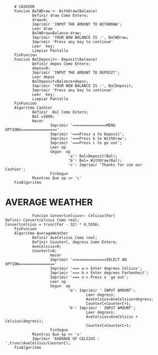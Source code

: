         # CASHIER
        Funcion BalWDraw <- WithDraw(Balance)
                Definir draw Como Entero;
                draw=0;
                Imprimir 'INPUT THE AMOUNT TO WITHDRAW';
                Leer draw
                BalWDraw=Balance-draw;
                Imprimir 'YOUR NEW BALANCE IS :', BalWDraw;
                Imprimir 'Press any key to continue'
                Leer  key;
                Limpiar Pantalla
        FinFuncion
        Funcion BalDeposit<- Deposit(Balance) 
                Definir depos Como Entero;
                depos=0;
                Imprimir 'INPUT THE AMOUNT TO DEPOSIT';
                Leer depos
                BalDeposit=Balance+depos;
                Imprimir 'YOUR NEW BALANCE IS :', BalDeposit;
                Imprimir 'Press any key to continue'
                Leer  key;
                Limpiar Pantalla
        FinFuncion
        Algoritmo Cashier
                Definir  Bal Como Entero;
                Bal =1000;	
                Hacer
                        Imprimir '===============MENU OPTIONS================'
                        Imprimir '===Press a to Deposit';
                        Imprimir '===Press b to WithDraw';
                        Imprimir '===Press c to go out';
                        Leer op
                        Segun  op
                                'a': Bal=Deposit(Bal);
                                'b': Bal= WithDraw(Bal);
                                'c': Imprimir 'Thanks for use our Cashier';			
                        FinSegun
                Mientras Que op <> 'c'	
        FinAlgoritmo

# AVERAGE WEATHER

                Funcion Convertcelsius<- Celsius(Far)
	Definir Convertcelsius Como real;
	Convertcelsius = trunc(Far - 32) * 0.5556;	
        FinFuncion
        Algoritmo AverageWeather
                Definir AveCelsius Como real;
                Definir CounterC, degress Como Entero;
                AveCelsius=0;	
                CounterC=0;	
                        Hacer
                        Imprimir '===============SELECT AN OPTION================'
                        Imprimir '=== a-> Enter degrees Celsius';
                        Imprimir '=== b-> Enter degrees Farhenheit';
                        Imprimir '=== x-> Press x  go out';
                        Leer op
                        Segun  op
                                'a': Imprimir ' INPUT AMOUNT';
                                        Leer degress;
                                        AveCelsius=AveCelsius+degress;
                                        CounterC=CounterC+1;				
                                'b': Imprimir ' INPUT AMOUNT';
                                        Leer degress;
                                        AveCelsius=AveCelsius + Celsius(degress);
                                        CounterC=CounterC+1;  		
                        FinSegun		
                Mientras Que op <> 'x'		
                Imprimir 'AVERAGE OF CELSIUS : ',trunc(AveCelsius/CounterC);	
        FinAlgoritmo
